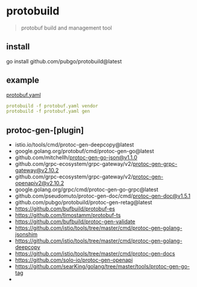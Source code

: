 # protobuild
> protobuf build and management tool

## install

go install github.com/pubgo/protobuild@latest

## example

[protobuf.yaml](https://github.com/pubgo/lava/blob/master/internal/example/grpc/protobuf.yaml)

```yaml
protobuild -f protobuf.yaml vendor
protobuild -f protobuf.yaml gen
```

## protoc-gen-[plugin]

- istio.io/tools/cmd/protoc-gen-deepcopy@latest
- google.golang.org/protobuf/cmd/protoc-gen-go@latest
- github.com/mitchellh/protoc-gen-go-json@v1.1.0
- github.com/grpc-ecosystem/grpc-gateway/v2/protoc-gen-grpc-gateway@v2.10.2
- github.com/grpc-ecosystem/grpc-gateway/v2/protoc-gen-openapiv2@v2.10.2
- google.golang.org/grpc/cmd/protoc-gen-go-grpc@latest
- github.com/pseudomuto/protoc-gen-doc/cmd/protoc-gen-doc@v1.5.1
- github.com/pubgo/protobuild/protoc-gen-retag@latest
- https://github.com/bufbuild/protobuf-es
- https://github.com/timostamm/protobuf-ts
- https://github.com/bufbuild/protoc-gen-validate
- https://github.com/istio/tools/tree/master/cmd/protoc-gen-golang-jsonshim
- https://github.com/istio/tools/tree/master/cmd/protoc-gen-golang-deepcopy
- https://github.com/istio/tools/tree/master/cmd/protoc-gen-docs
- https://github.com/solo-io/protoc-gen-openapi
- https://github.com/searKing/golang/tree/master/tools/protoc-gen-go-tag
- 